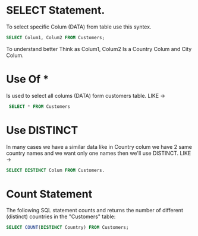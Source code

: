 # SELECT Statement.

To select specific Colum (DATA) from table use this syntex.

```sql
SELECT Colum1, Colum2 FROM Customers;
```

To understand better Think as Colum1, Colum2 Is a Country Colum and City Colum.


# Use Of *

Is used to select all colums (DATA) form customers table. LIKE ->

```sql
 SELECT * FROM Customers
 ```

# Use DISTINCT

In many cases we have a similar data like in 
Country colum we have 2 same country names and we want only one names then we'll use DISTINCT. LIKE ->

```sql
SELECT DISTINCT Colum FROM Customers.
```

# Count Statement
The following SQL statement counts and returns the number of different (distinct) countries in the "Customers" table:

```sql
SELECT COUNT(DISTINCT Country) FROM Customers;
```
